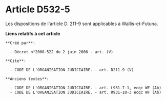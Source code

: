 # Article D532-5

Les dispositions de l'article D. 211-9 sont applicables à Wallis-et-Futuna.

**Liens relatifs à cet article**

	**Créé par**:

	  - Décret n°2008-522 du 2 juin 2008 - art. (V)

	**Cite**:

	  - CODE DE L'ORGANISATION JUDICIAIRE. - art. D211-9 (V)

	**Anciens textes**:

	  - CODE DE L'ORGANISATION JUDICIAIRE. - art. L931-7-1, ecqc WF (Ab)
	  - CODE DE L'ORGANISATION JUDICIAIRE. - art. R931-10-3 ecqc WF (Ab)
